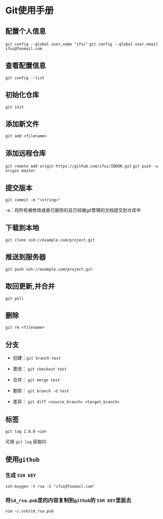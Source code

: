 # Git使用手册

## 配置个人信息
`git config --global user.name "ifui"`
`git config --global user.email ifui@foxmail.com`

## 查看配置信息
`git config --list`

## 初始化仓库
`git init`

## 添加新文件
`git add <filename>`

## 添加远程仓库
`git remote add origin https://github.com/ifui/IBOOK.git`
`git push -u origin master`

## 提交版本
`git commit -m "<string>"`

-a：将所有被修改或者已删除的且已经被git管理的文档提交到仓库中

## 下载到本地
`git clone ssh://example.com/project.git`

## 推送到服务器
`git push ssh://example.com/project.git`

## 取回更新,并合并
`git pull`

## 删除
`git rm <filename>`

## 分支

- 创建：`git branch test`

- 更改： `git checkout test`

- 合并： `git merge test`

- 删除： `git branch -d test`

- 差异： `git diff <source_branch> <target_branch>`

## 标签
`git tag 1.0.0 <id>`

可用 `git log` 获取ID

## 使用`github`

### 生成 `SSH KEY`
`ssh-keygen -t rsa -C "ifui@foxmail.com"`
### 将`id_rsa.pub`里的内容复制到`github`的 `SSH KEY`里面去
`vim ~/.ssh/id_rsa.pub`